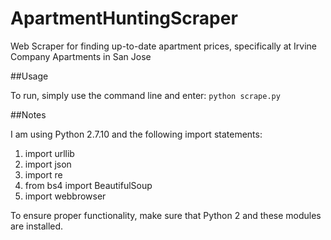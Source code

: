 # ApartmentHuntingScraper
Web Scraper for finding up-to-date apartment prices, specifically at Irvine Company Apartments in San Jose

##Usage

To run, simply use the command line and enter: `python scrape.py`

##Notes

I am using Python 2.7.10 and the following import statements:

1. import urllib
2. import json
3. import re
4. from bs4 import BeautifulSoup
5. import webbrowser

To ensure proper functionality, make sure that Python 2 and these modules are installed.
